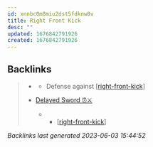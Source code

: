 ```yaml
---
id: xnnbc0m8miu2dst5fdknw8v
title: Right Front Kick
desc: ""
updated: 1676842791926
created: 1676842791926
---
```


## Backlinks

> - [](..\techniques\deflecting-hammer.md)
>   - Defense against [[right-front-kick]]
>    
> - [Delayed Sword ⏰⚔️](..\techniques\delayed-sword.md)
>   - - [[right-front-kick]]

_Backlinks last generated 2023-06-03 15:44:52_

[//begin]: # "Autogenerated link references for markdown compatibility"
[right-front-kick]: right-front-kick "Right Front Kick"
[//end]: # "Autogenerated link references"